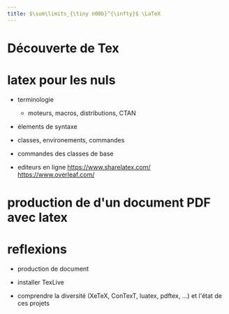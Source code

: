 ```yaml
---
title: $\sum\limits_{\tiny n00b}^{\infty}$ \LaTeX
---
```


# Découverte de Tex

# latex pour les nuls

* terminologie
  * moteurs, macros, distributions, CTAN
* élements de syntaxe
* classes, environements, commandes
* commandes des classes de base

* editeurs en ligne
    https://www.sharelatex.com/
    https://www.overleaf.com/

# production de d'un document PDF avec latex

# reflexions

* production de document


* installer TexLive
* comprendre la diversité (XeTeX, ConTexT, luatex, pdftex, ...)
  et l'état de ces projets

# 
